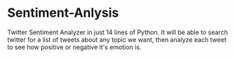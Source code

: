 # Sentiment-Anlysis
Twitter Sentiment Analyzer in just 14 lines of Python. It will be able to search twitter for a list of tweets about any topic we want, then analyze each tweet to see how positive or negative it's emotion is.

